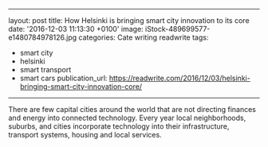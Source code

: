   - --
layout: post
title: How Helsinki is bringing smart city innovation to its core
date: '2016-12-03 11:13:30 +0100'
image: iStock-489699577-e1480784978126.jpg
categories: Cate writing readwrite
tags:
  - smart city
  - helsinki
  - smart transport
  - smart cars
publication_url: https://readwrite.com/2016/12/03/helsinki-bringing-smart-city-innovation-core/
---
There are few capital cities around the world that are not directing finances and energy into connected technology. Every year local neighborhoods, suburbs, and cities incorporate technology into their infrastructure, transport systems, housing and local services.
